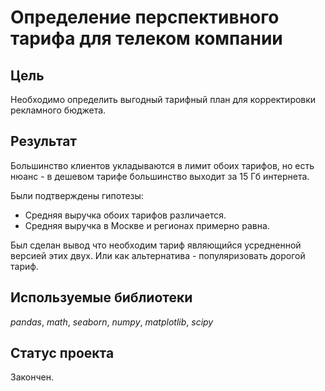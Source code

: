 # Определение перспективного тарифа для телеком компании


## Цель

Необходимо определить выгодный тарифный план для корректировки рекламного бюджета.

## Результат

Большинство клиентов укладываются в лимит обоих тарифов, но есть нюанс - в дешевом тарифе большинство выходит за 15 Гб интернета. 

Были подтверждены гипотезы:
* Средняя выручка обоих тарифов различается.
* Средняя выручка в Москве и регионах примерно равна.

Был сделан вывод что необходим тариф являющийся усредненной версией этих двух. Или как альтернатива - популяризовать дорогой тариф.

## Используемые библиотеки
*pandas*, *math*, *seaborn*, *numpy*, *matplotlib*, *scipy*

## Статус проекта

Закончен.